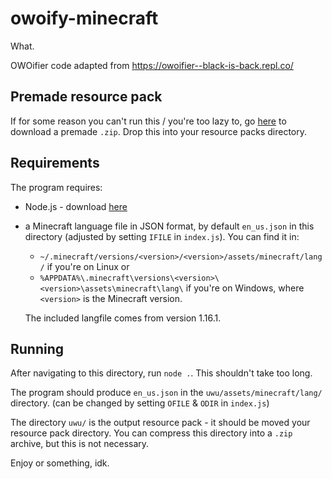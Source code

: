 # owoify-minecraft

What.

OWOifier code adapted from <https://owoifier--black-is-back.repl.co/>

## Premade resource pack

If for some reason you can't run this / you're too lazy to, go [here](https://github.com/m1ch4ll064/owoify-minecraft/releases) to download a premade `.zip`. Drop this into your resource packs directory.

## Requirements

The program requires:

- Node.js - download [here](https://nodejs.org/en/download/)
- a Minecraft language file in JSON format, by default `en_us.json` in this directory (adjusted by setting `IFILE` in `index.js`).
  You can find it in:
  - `~/.minecraft/versions/<version>/<version>/assets/minecraft/lang/` if you're on Linux or
  - `%APPDATA%\.minecraft\versions\<version>\<version>\assets\minecraft\lang\` if you're on Windows,
  where `<version>` is the Minecraft version.
  
  The included langfile comes from version 1.16.1.

## Running

After navigating to this directory, run `node .`. This shouldn't take too long.

The program should produce `en_us.json` in the `uwu/assets/minecraft/lang/` directory. (can be changed by setting `OFILE` & `ODIR` in `index.js`)

The directory `uwu/` is the output resource pack - it should be moved your resource pack directory. You can compress this directory into a `.zip` archive, but this is not necessary.

Enjoy or something, idk.
